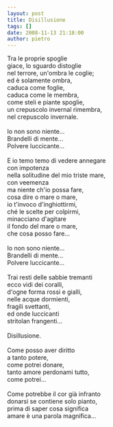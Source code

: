 ```yaml
---
layout: post
title: Disillusione
tags: []
date: 2008-11-13 21:18:00
author: pietro
---
```

Tra le proprie spoglie<br/>giace, lo sguardo distoglie<br/>nel terrore, un'ombra le coglie;<br/>ed è solamente ombra,<br/>caduca come foglie,<br/>caduca come le membra,<br/>come steli e piante spoglie,<br/>un crepuscolo invernal rimembra,<br/>nel crepuscolo invernale.<br/><br/>Io non sono niente...<br/>Brandelli di mente...<br/>Polvere luccicante...<br/><br/>E io temo temo di vedere annegare<br/>con impotenza<br/>nella solitudine del mio triste mare,<br/>con veemenza<br/>ma niente ch'io possa fare,<br/>cosa dire o mare o mare,<br/>io t'invoco d'inghiottirmi,<br/>ché le scelte per colpirmi,<br/>minacciano d'agitare<br/>il fondo del mare o mare,<br/>che cosa posso fare...<br/><br/>Io non sono niente...<br/> Brandelli di mente...<br/> Polvere luccicante...<br/><br/>Trai resti delle sabbie tremanti<br/>ecco vidi dei coralli,<br/>d'ogne forma rossi e gialli,<br/>nelle acque dormienti,<br/>fragili svettanti,<br/>ed onde luccicanti<br/>stritolan frangenti...<br/><br/>Disillusione.<br/><br/>Come posso aver diritto<br/>a tanto potere,<br/>come potrei donare,<br/>tanto amore perdonami tutto,<br/>come potrei...<br/><br/>Come potrebbe il cor già infranto<br/>donarsi se contiene solo pianto,<br/>prima di saper cosa significa<br/>amare è una parola magnifica...
